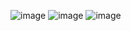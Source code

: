 ![image](https://github.com/AkshayAI007/Manufacturing-Dashboard-PowerBI-/assets/110448324/d9145c91-c006-456a-8326-000ba77e97b7)
![image](https://github.com/AkshayAI007/Manufacturing-Dashboard-PowerBI-/assets/110448324/1c4d01cf-d428-404c-a4b7-80b4579c8920)
![image](https://github.com/AkshayAI007/Manufacturing-Dashboard-PowerBI-/assets/110448324/58b22223-73f4-45c5-84cc-fc4f617ddcfc)

